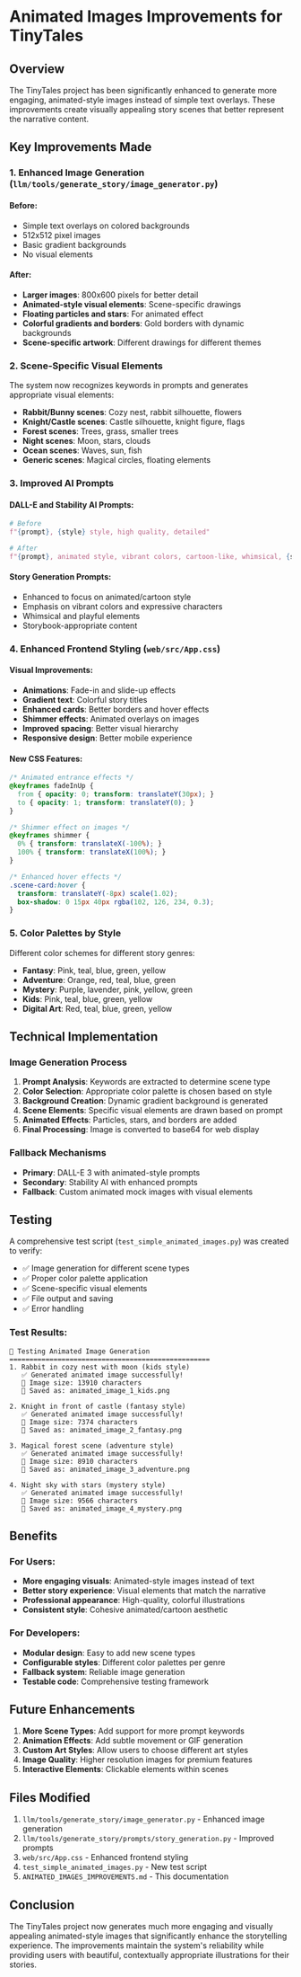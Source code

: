 # Animated Images Improvements for TinyTales

## Overview

The TinyTales project has been significantly enhanced to generate more engaging, animated-style images instead of simple text overlays. These improvements create visually appealing story scenes that better represent the narrative content.

## Key Improvements Made

### 1. Enhanced Image Generation (`llm/tools/generate_story/image_generator.py`)

#### Before:
- Simple text overlays on colored backgrounds
- 512x512 pixel images
- Basic gradient backgrounds
- No visual elements

#### After:
- **Larger images**: 800x600 pixels for better detail
- **Animated-style visual elements**: Scene-specific drawings
- **Floating particles and stars**: For animated effect
- **Colorful gradients and borders**: Gold borders with dynamic backgrounds
- **Scene-specific artwork**: Different drawings for different themes

### 2. Scene-Specific Visual Elements

The system now recognizes keywords in prompts and generates appropriate visual elements:

- **Rabbit/Bunny scenes**: Cozy nest, rabbit silhouette, flowers
- **Knight/Castle scenes**: Castle silhouette, knight figure, flags
- **Forest scenes**: Trees, grass, smaller trees
- **Night scenes**: Moon, stars, clouds
- **Ocean scenes**: Waves, sun, fish
- **Generic scenes**: Magical circles, floating elements

### 3. Improved AI Prompts

#### DALL-E and Stability AI Prompts:
```python
# Before
f"{prompt}, {style} style, high quality, detailed"

# After  
f"{prompt}, animated style, vibrant colors, cartoon-like, whimsical, {style} theme, high quality, detailed, suitable for children's storybook"
```

#### Story Generation Prompts:
- Enhanced to focus on animated/cartoon style
- Emphasis on vibrant colors and expressive characters
- Whimsical and playful elements
- Storybook-appropriate content

### 4. Enhanced Frontend Styling (`web/src/App.css`)

#### Visual Improvements:
- **Animations**: Fade-in and slide-up effects
- **Gradient text**: Colorful story titles
- **Enhanced cards**: Better borders and hover effects
- **Shimmer effects**: Animated overlays on images
- **Improved spacing**: Better visual hierarchy
- **Responsive design**: Better mobile experience

#### New CSS Features:
```css
/* Animated entrance effects */
@keyframes fadeInUp {
  from { opacity: 0; transform: translateY(30px); }
  to { opacity: 1; transform: translateY(0); }
}

/* Shimmer effect on images */
@keyframes shimmer {
  0% { transform: translateX(-100%); }
  100% { transform: translateX(100%); }
}

/* Enhanced hover effects */
.scene-card:hover {
  transform: translateY(-8px) scale(1.02);
  box-shadow: 0 15px 40px rgba(102, 126, 234, 0.3);
}
```

### 5. Color Palettes by Style

Different color schemes for different story genres:

- **Fantasy**: Pink, teal, blue, green, yellow
- **Adventure**: Orange, red, teal, blue, green  
- **Mystery**: Purple, lavender, pink, yellow, green
- **Kids**: Pink, teal, blue, green, yellow
- **Digital Art**: Red, teal, blue, green, yellow

## Technical Implementation

### Image Generation Process

1. **Prompt Analysis**: Keywords are extracted to determine scene type
2. **Color Selection**: Appropriate color palette is chosen based on style
3. **Background Creation**: Dynamic gradient background is generated
4. **Scene Elements**: Specific visual elements are drawn based on prompt
5. **Animated Effects**: Particles, stars, and borders are added
6. **Final Processing**: Image is converted to base64 for web display

### Fallback Mechanisms

- **Primary**: DALL-E 3 with animated-style prompts
- **Secondary**: Stability AI with enhanced prompts  
- **Fallback**: Custom animated mock images with visual elements

## Testing

A comprehensive test script (`test_simple_animated_images.py`) was created to verify:

- ✅ Image generation for different scene types
- ✅ Proper color palette application
- ✅ Scene-specific visual elements
- ✅ File output and saving
- ✅ Error handling

### Test Results:
```
🎨 Testing Animated Image Generation
==================================================
1. Rabbit in cozy nest with moon (kids style)
   ✅ Generated animated image successfully!
   📏 Image size: 13910 characters
   💾 Saved as: animated_image_1_kids.png

2. Knight in front of castle (fantasy style)
   ✅ Generated animated image successfully!
   📏 Image size: 7374 characters
   💾 Saved as: animated_image_2_fantasy.png

3. Magical forest scene (adventure style)
   ✅ Generated animated image successfully!
   📏 Image size: 8910 characters
   💾 Saved as: animated_image_3_adventure.png

4. Night sky with stars (mystery style)
   ✅ Generated animated image successfully!
   📏 Image size: 9566 characters
   💾 Saved as: animated_image_4_mystery.png
```

## Benefits

### For Users:
- **More engaging visuals**: Animated-style images instead of text
- **Better story experience**: Visual elements that match the narrative
- **Professional appearance**: High-quality, colorful illustrations
- **Consistent style**: Cohesive animated/cartoon aesthetic

### For Developers:
- **Modular design**: Easy to add new scene types
- **Configurable styles**: Different color palettes per genre
- **Fallback system**: Reliable image generation
- **Testable code**: Comprehensive testing framework

## Future Enhancements

1. **More Scene Types**: Add support for more prompt keywords
2. **Animation Effects**: Add subtle movement or GIF generation
3. **Custom Art Styles**: Allow users to choose different art styles
4. **Image Quality**: Higher resolution images for premium features
5. **Interactive Elements**: Clickable elements within scenes

## Files Modified

1. `llm/tools/generate_story/image_generator.py` - Enhanced image generation
2. `llm/tools/generate_story/prompts/story_generation.py` - Improved prompts
3. `web/src/App.css` - Enhanced frontend styling
4. `test_simple_animated_images.py` - New test script
5. `ANIMATED_IMAGES_IMPROVEMENTS.md` - This documentation

## Conclusion

The TinyTales project now generates much more engaging and visually appealing animated-style images that significantly enhance the storytelling experience. The improvements maintain the system's reliability while providing users with beautiful, contextually appropriate illustrations for their stories. 